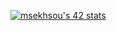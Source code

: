 <a href="https://github.com/oakoudad/badge42"><img src="https://badge.mediaplus.ma/levi/msekhsou" alt="msekhsou's 42 stats" /></a>


<!---
kurapikap/kurapikap is a ✨ special ✨ repository because its `README.md` (this file) appears on your GitHub profile.
You can click the Preview link to take a look at your changes.
--->
